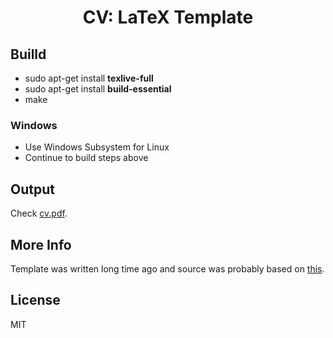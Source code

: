 <div align="center">

# CV: LaTeX Template

</div>

## Builld

* sudo apt-get install **texlive-full**
* sudo apt-get install **build-essential**
* make

### Windows

* Use Windows Subsystem for Linux
* Continue to build steps above

## Output

Check [cv.pdf](cv.pdf).

## More Info

Template was written long time ago and source was probably based on
[this](https://de.overleaf.com/learn/latex/How_to_write_a_LaTeX_class_file_and_design_your_own_CV_(Part_1)).

## License
MIT
